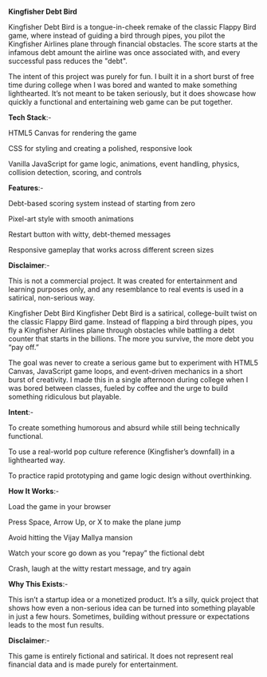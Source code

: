 **Kingfisher Debt Bird**


Kingfisher Debt Bird is a tongue-in-cheek remake of the classic Flappy Bird game, where instead of guiding a bird through pipes, you pilot the Kingfisher Airlines plane through financial obstacles. The score starts at the infamous debt amount the airline was once associated with, and every successful pass reduces the "debt".

The intent of this project was purely for fun. I built it in a short burst of free time during college when I was bored and wanted to make something lighthearted. It’s not meant to be taken seriously, but it does showcase how quickly a functional and entertaining web game can be put together.

**Tech Stack**:-


HTML5 Canvas for rendering the game

CSS for styling and creating a polished, responsive look

Vanilla JavaScript for game logic, animations, event handling, physics, collision detection, scoring, and controls

**Features**:-


Debt-based scoring system instead of starting from zero

Pixel-art style with smooth animations

Restart button with witty, debt-themed messages

Responsive gameplay that works across different screen sizes

**Disclaimer**:-


This is not a commercial project. It was created for entertainment and learning purposes only, and any resemblance to real events is used in a satirical, non-serious way.

Kingfisher Debt Bird
Kingfisher Debt Bird is a satirical, college-built twist on the classic Flappy Bird game.
Instead of flapping a bird through pipes, you fly a Kingfisher Airlines plane through obstacles while battling a debt counter that starts in the billions. The more you survive, the more debt you “pay off.”

The goal was never to create a serious game but to experiment with HTML5 Canvas, JavaScript game loops, and event-driven mechanics in a short burst of creativity. I made this in a single afternoon during college when I was bored between classes, fueled by coffee and the urge to build something ridiculous but playable.

**Intent**:-


To create something humorous and absurd while still being technically functional.

To use a real-world pop culture reference (Kingfisher’s downfall) in a lighthearted way.

To practice rapid prototyping and game logic design without overthinking.

**How It Works**:-


Load the game in your browser

Press Space, Arrow Up, or X to make the plane jump

Avoid hitting the Vijay Mallya mansion 

Watch your score go down as you “repay” the fictional debt

Crash, laugh at the witty restart message, and try again

**Why This Exists**:-


This isn’t a startup idea or a monetized product. It’s a silly, quick project that shows how even a non-serious idea can be turned into something playable in just a few hours.
Sometimes, building without pressure or expectations leads to the most fun results.

**Disclaimer**:-


This game is entirely fictional and satirical. It does not represent real financial data and is made purely for entertainment.

